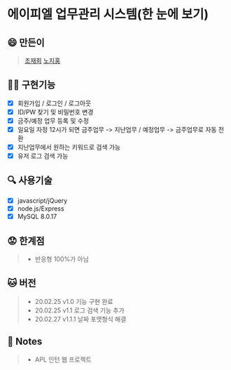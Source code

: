 # 에이피엘 업무관리 시스템(한 눈에 보기)

## :smile: 만든이
> [조재희](https://github.com/cbw1030)
> [노지홍](https://github.com/wlghd28)

## :man_juggling: 구현기능
- [x] 회원가입 / 로그인 / 로그아웃
- [x] ID/PW 찾기 및 비밀번호 변경
- [x] 금주/예정 업무 등록 및 수정
- [x] 일요일 자정 12시가 되면 금주업무 -> 지난업무 / 예정업무 -> 금주업무로 자동 전환
- [x] 지난업무에서 원하는 키워드로 검색 가능
- [x] 유저 로그 검색 가능

## :mag: 사용기술
- [x] javascript/jQuery
- [x] node.js/Express
- [x] MySQL 8.0.17

## :worried: 한계점
> - 반응형 100%가 아님

## :cat: 버전
> - 20.02.25 v1.0    기능 구현 완료
> - 20.02.25 v1.1    로그 검색 기능 추가
> - 20.02.27 v1.1.1  날짜 포맷형식 해결

## :page_facing_up: Notes
> - APL 인턴 웹 프로젝트

